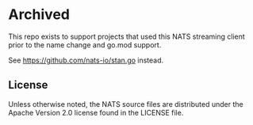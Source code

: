# Archived

This repo exists to support projects that used this NATS streaming client prior to the name change and go.mod support.

See https://github.com/nats-io/stan.go instead.

## License

Unless otherwise noted, the NATS source files are distributed
under the Apache Version 2.0 license found in the LICENSE file.
